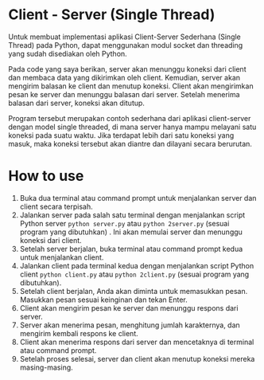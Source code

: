 # Client - Server (Single Thread)

Untuk membuat implementasi aplikasi Client-Server Sederhana (Single Thread) pada Python, 
dapat menggunakan modul socket dan threading yang sudah disediakan oleh Python.

Pada code yang saya berikan, server akan menunggu koneksi dari client dan membaca data yang 
dikirimkan oleh client. Kemudian, server akan mengirim balasan ke client dan menutup 
koneksi. Client akan mengirimkan pesan ke server dan menunggu balasan dari server. Setelah 
menerima balasan dari server, koneksi akan ditutup. 

Program tersebut merupakan contoh sederhana dari aplikasi client-server dengan model single
threaded, di mana server hanya mampu melayani satu koneksi pada suatu waktu. Jika 
terdapat lebih dari satu koneksi yang masuk, maka koneksi tersebut akan diantre dan dilayani 
secara berurutan. 

# How to use 

1. Buka dua terminal atau command prompt untuk menjalankan server dan client secara terpisah.
2. Jalankan server pada salah satu terminal dengan menjalankan script Python server `python server.py` atau `python 2server.py` (sesuai program yang dibutuhkan) . Ini akan memulai server dan menunggu koneksi dari client.
3. Setelah server berjalan, buka terminal atau command prompt kedua untuk menjalankan client.
4. Jalankan client pada terminal kedua dengan menjalankan script Python client `python client.py` atau `python 2client.py` (sesuai program yang dibutuhkan).
5. Setelah client berjalan, Anda akan diminta untuk memasukkan pesan. Masukkan pesan sesuai keinginan dan tekan Enter.
6. Client akan mengirim pesan ke server dan menunggu respons dari server.
7. Server akan menerima pesan, menghitung jumlah karakternya, dan mengirim kembali respons ke client.
8. Client akan menerima respons dari server dan mencetaknya di terminal atau command prompt.
9. Setelah proses selesai, server dan client akan menutup koneksi mereka masing-masing.
 
